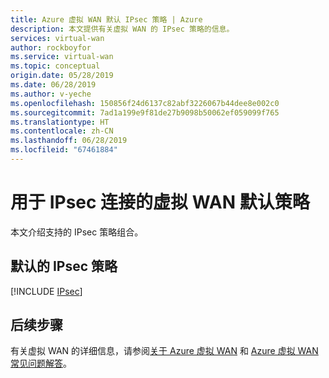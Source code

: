 ```yaml
---
title: Azure 虚拟 WAN 默认 IPsec 策略 | Azure
description: 本文提供有关虚拟 WAN 的 IPsec 策略的信息。
services: virtual-wan
author: rockboyfor
ms.service: virtual-wan
ms.topic: conceptual
origin.date: 05/28/2019
ms.date: 06/28/2019
ms.author: v-yeche
ms.openlocfilehash: 150856f24d6137c82abf3226067b44dee8e002c0
ms.sourcegitcommit: 7ad1a199e9f81de27b9098b50062ef059099f765
ms.translationtype: HT
ms.contentlocale: zh-CN
ms.lasthandoff: 06/28/2019
ms.locfileid: "67461884"
---
```

# <a name="virtual-wan-default-policies-for-ipsec-connectivity"></a>用于 IPsec 连接的虚拟 WAN 默认策略

本文介绍支持的 IPsec 策略组合。

## <a name="default-ipsec-policies"></a>默认的 IPsec 策略

[!INCLUDE [IPsec](../../includes/virtual-wan-ipsec-include.md)]

## <a name="next-steps"></a>后续步骤

有关虚拟 WAN 的详细信息，请参阅[关于 Azure 虚拟 WAN](virtual-wan-about.md) 和 [Azure 虚拟 WAN 常见问题解答](virtual-wan-faq.md)。

<!--Update_Description: new articles on virtual wan ipsec -->
<!--ms.date: 07/01/2019-->